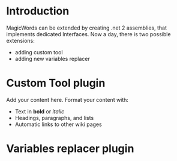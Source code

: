 # Introduction #

MagicWords can be extended by creating .net 2 assemblies, that implements dedicated Interfaces. Now a day, there is two possible extensions:
  * adding custom tool
  * adding new variables replacer


# Custom Tool plugin #

Add your content here.  Format your content with:
  * Text in **bold** or _italic_
  * Headings, paragraphs, and lists
  * Automatic links to other wiki pages

# Variables replacer plugin #